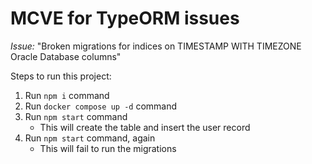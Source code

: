 # MCVE for TypeORM issues

_Issue:_ "Broken migrations for indices on TIMESTAMP WITH TIMEZONE Oracle Database columns"

Steps to run this project:

1. Run `npm i` command
2. Run `docker compose up -d` command
3. Run `npm start` command
   - This will create the table and insert the user record
4. Run `npm start` command, again
   - This will fail to run the migrations
